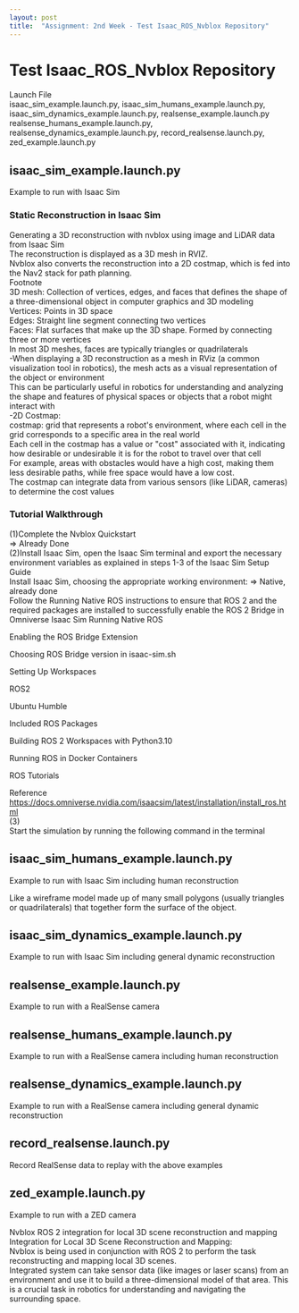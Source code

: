 ```yaml
---
layout: post
title:  "Assignment: 2nd Week - Test Isaac_ROS_Nvblox Repository"
---
```

# Test Isaac_ROS_Nvblox Repository
Launch File <br/>
isaac_sim_example.launch.py, isaac_sim_humans_example.launch.py, isaac_sim_dynamics_example.launch.py, realsense_example.launch.py <br/>
realsense_humans_example.launch.py, realsense_dynamics_example.launch.py, record_realsense.launch.py, zed_example.launch.py <br/>

## isaac_sim_example.launch.py
Example to run with Isaac Sim  <br/>
### Static Reconstruction in Isaac Sim
Generating a 3D reconstruction with nvblox using image and LiDAR data from Isaac Sim <br/>
The reconstruction is displayed as a 3D mesh in RVIZ.  <br/>
Nvblox also converts the reconstruction into a 2D costmap, which is fed into the Nav2 stack for path planning. <br/>
Footnote <br/>
3D mesh: Collection of vertices, edges, and faces that defines the shape of a three-dimensional object in computer graphics and 3D modeling <br/>
Vertices: Points in 3D space <br/>
Edges: Straight line segment connecting two vertices <br/>
Faces: Flat surfaces that make up the 3D shape. Formed by connecting three or more vertices <br/>
In most 3D meshes, faces are typically triangles or quadrilaterals <br/>
-When displaying a 3D reconstruction as a mesh in RViz (a common visualization tool in robotics), the mesh acts as a visual representation of the object or environment <br/> 
This can be particularly useful in robotics for understanding and analyzing the shape and features of physical spaces or objects that a robot might interact with <br/>
-2D Costmap: <br/>
costmap: grid that represents a robot's environment, where each cell in the grid corresponds to a specific area in the real world <br/>
Each cell in the costmap has a value or "cost" associated with it, indicating how desirable or undesirable it is for the robot to travel over that cell <br/> 
For example, areas with obstacles would have a high cost, making them less desirable paths, while free space would have a low cost. <br/>
The costmap can integrate data from various sensors (like LiDAR, cameras) to determine the cost values  <br/>
### Tutorial Walkthrough
(1)Complete the Nvblox Quickstart  <br/>
=> Already Done <br/>
(2)Install Isaac Sim, open the Isaac Sim terminal and export the necessary environment variables as explained in steps 1-3 of the Isaac Sim Setup Guide  <br/>
Install Isaac Sim, choosing the appropriate working environment:
=> Native, already done <br/>
Follow the Running Native ROS instructions to ensure that ROS 2 and the required packages are installed to successfully enable the ROS 2 Bridge in Omniverse Isaac Sim
Running Native ROS <br/>

Enabling the ROS Bridge Extension <br/>

Choosing ROS Bridge version in isaac-sim.sh <br/>

Setting Up Workspaces <br/>

ROS2 <br/>

Ubuntu Humble <br/>

Included ROS Packages <br/>

Building ROS 2 Workspaces with Python3.10 <br/>

Running ROS in Docker Containers <br/>

ROS Tutorials <br/>

Reference <br/>
https://docs.omniverse.nvidia.com/isaacsim/latest/installation/install_ros.html  <br/>
(3) <br/>
Start the simulation by running the following command in the terminal <br/>




## isaac_sim_humans_example.launch.py
Example to run with Isaac Sim including human reconstruction  <br/>


Like a wireframe model made up of many small polygons (usually triangles or quadrilaterals) that together form the surface of the object.  <br/>
## isaac_sim_dynamics_example.launch.py
Example to run with Isaac Sim including general dynamic reconstruction  <br/>

## realsense_example.launch.py
Example to run with a RealSense camera  <br/>

## realsense_humans_example.launch.py
Example to run with a RealSense camera including human reconstruction  <br/>

## realsense_dynamics_example.launch.py
Example to run with a RealSense camera including general dynamic reconstruction <br/>

## record_realsense.launch.py
Record RealSense data to replay with the above examples  <br/>

## zed_example.launch.py
Example to run with a ZED camera <br/>


Nvblox ROS 2 integration for local 3D scene reconstruction and mapping <br/>
Integration for Local 3D Scene Reconstruction and Mapping: <br/>
Nvblox is being used in conjunction with ROS 2 to perform the task reconstructing and mapping local 3D scenes. <br/>
Integrated system can take sensor data (like images or laser scans) from an environment and use it to build a three-dimensional model of that area. This is a crucial task in robotics for understanding and navigating the surrounding space. <br/>
